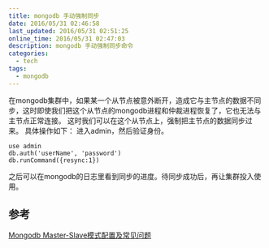 ```yaml
---
title: mongodb 手动强制同步
date: 2016/05/31 02:46:58
last_updated: 2016/05/31 02:51:25
online_time: 2016/05/31 02:47:03
description: mongodb 手动强制同步命令
categories:
  - tech
tags:
  - mongodb
---
```



在mongodb集群中，如果某一个从节点被意外断开，造成它与主节点的数据不同步，这时即使我们把这个从节点的mongodb进程和仲裁进程恢复了，它也无法与主节点正常连接。
这时我们可以在这个从节点上，强制把主节点的数据同步过来。
具体操作如下：
进入admin，然后验证身份。
```
use admin
db.auth('userName', 'password')
db.runCommand({resync:1})
```
之后可以在mongodb的日志里看到同步的进度。待同步成功后，再让集群投入使用。

## 参考
[Mongodb Master-Slave模式配置及常见问题](http://hunkshi.github.io/2015/06/07/2015-06-04-mongo-master-slave-config/)
